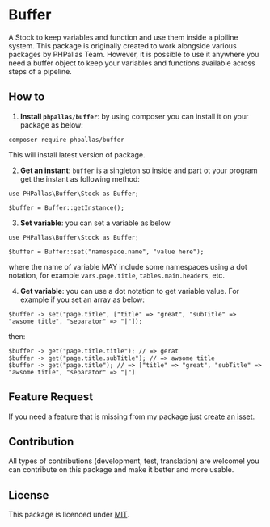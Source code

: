 # Buffer

A Stock to keep variables and function and use them inside a pipiline system. This package is originally created to work alongside various packages by PHPallas Team. However, it is possible to use it anywhere you need a buffer object to keep your variables and functions available across steps of a pipeline.

## How to

1. **Install `phpallas/buffer`**: by using composer you can install it on your package as below:

```
composer require phpallas/buffer
```

This will install latest version of package.

2. **Get an instant**: `buffer` is a singleton so inside and part ot your program get the instant as following method:

```
use PHPallas\Buffer\Stock as Buffer;

$buffer = Buffer::getInstance();
```

3. **Set variable**: you can set a variable as below

```
use PHPallas\Buffer\Stock as Buffer;

$buffer = Buffer::set("namespace.name", "value here");
```

where the name of variable MAY include some namespaces using a dot notation, for example `vars.page.title`, `tables.main.headers`, etc.

4. **Get variable**: you can use a dot notation to get variable value. For example if you set an array as below:

```
$buffer -> set("page.title", ["title" => "great", "subTitle" => "awsome title", "separator" => "|"]);
```

then:

```
$buffer -> get("page.title.title"); // => gerat
$buffer -> get("page.title.subTitle"); // => awsome title
$buffer -> get("page.title"); // => ["title" => "great", "subTitle" => "awsome title", "separator" => "|"]
```

## Feature Request

If you need a feature that is missing from my package just [create an isset](https://github.com/PHPallas/Buffer/issues). 

## Contribution

All types of contributions (development, test, translation) are welcome! you can contribute on this package and make it better and more usable.

## License

This package is licenced under [MIT](https://github.com/PHPallas/Buffer#MIT-1-ov-file).